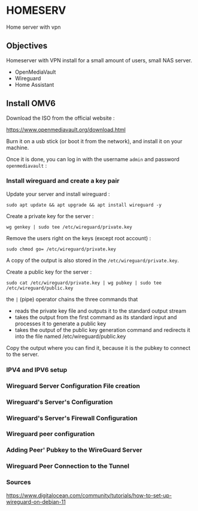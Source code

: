 # HOMESERV
Home server with vpn

## Objectives

Homeserver with VPN install for a small amount of users, small NAS server.

* OpenMediaVault
* Wireguard
* Home Assistant

## Install OMV6

Download the ISO from the official website :

https://www.openmediavault.org/download.html

Burn it on a usb stick (or boot it from the network), and install it on your machine.

Once it is done, you can log in with the username ```admin``` and password ```openmediavault``` :




### Install wireguard and create a key pair

Update your server and install wireguard :

```
sudo apt update && apt upgrade && apt install wireguard -y
```

Create a private key for the server :
```
wg genkey | sudo tee /etc/wireguard/private.key
```
Remove the users right on the keys (except root account) :
```
sudo chmod go= /etc/wireguard/private.key
```
A copy of the output is also stored in the ```/etc/wireguard/private.key```.

Create a public key for the server :
```
sudo cat /etc/wireguard/private.key | wg pubkey | sudo tee /etc/wireguard/public.key
```
the ```|``` (pipe) operator chains the three commands that 
* reads the private key file and outputs it to the standard output stream
* takes the output from the first command as its standard input and processes it to generate a public key
* takes the output of the public key generation command and redirects it into the file named /etc/wireguard/public.key

Copy the output where you can find it, because it is the pubkey to connect to the server.

### IPV4 and IPV6 setup



### Wireguard Server Configuration File creation


### Wireguard's Server's Configuration


### Wireguard's Server's Firewall Configuration


### Wireguard peer configuration


### Adding Peer' Pubkey to the WireGuard Server


### Wireguard Peer Connection to the Tunnel




### Sources

https://www.digitalocean.com/community/tutorials/how-to-set-up-wireguard-on-debian-11

